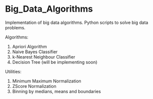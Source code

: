 # Big_Data_Algorithms
Implementation of big data algorithms. Python scripts to solve big data problems.

Algorithms:
  1) Apriori Algorithm
  2) Naive Bayes Classifier
  3) k-Nearest Neighbour Classifier
  4) Decision Tree (will be implementing soon)

Utilities:
  1) Minimum Maximum Normalization
  2) ZScore Normalization
  3) Binning by medians, means and boundaries
